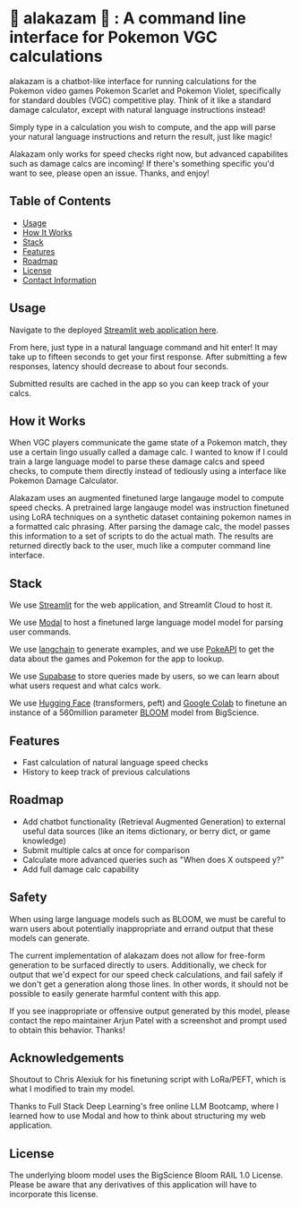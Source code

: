 # :dizzy: alakazam :spoon: : A command line interface for Pokemon VGC calculations

alakazam is a chatbot-like interface for running calculations for the Pokemon video games Pokemon Scarlet and Pokemon Violet, specifically for standard doubles (VGC) competitive play. Think of it like a standard damage calculator, except with natural language instructions instead!

Simply type in a calculation you wish to compute, and the app will parse your natural language instructions and return the result, just like magic!

Alakazam only works for speed checks right now, but advanced capabilites such as damage calcs are incoming! If there's something specific you'd want to see, please open an issue. Thanks, and enjoy!


## Table of Contents
- [Usage](#usage)
- [How It Works](#how-it-works)
- [Stack](#stack)
- [Features](#features)
- [Roadmap](#roadmap)
- [License](#license)
- [Contact Information](#contact-information)

## Usage

Navigate to the deployed [Streamlit web application here](https://alakazam.streamlit.app/).

From here, just type in a natural language command and hit enter! It may take up to fifteen seconds to get your first response. After submitting a few responses, latency should decrease to about four seconds.

Submitted results are cached in the app so you can keep track of your calcs.

## How it Works
When VGC players communicate the game state of a Pokemon match, they use a certain lingo usually called a damage calc. I wanted to know if I could train a large language model to parse these damage calcs and speed checks, to compute them directly instead of tediously using a interface like Pokemon Damage Calculator.


Alakazam uses an augmented finetuned large langauge model to compute speed checks. A pretrained large langauge model was instruction finetuned using LoRA techniques on a synthetic dataset containing pokemon names in a formatted calc phrasing. After parsing the damage calc, the model passes this information to a set of scripts to do the actual math. The results are returned directly back to the user, much like a computer command line interface.

## Stack

We use [Streamlit](https://streamlit.io) for the web application, and Streamlit Cloud to host it.

We use [Modal](https://modal.com) to host a finetuned large language model model for parsing user commands.

We use [langchain](https://api.python.langchain.com/en/latest/) to generate examples, and we use [PokeAPI](https://pokeapi.co) to get the data about the games and Pokemon for the app to lookup.

We use [Supabase](https://supabase.com) to store queries made by users, so we can learn about what users request and what calcs work.

We use [Hugging Face](https://huggingface.co) (transformers, peft) and [Google Colab](https://colab.research.google.com) to finetune an instance of a 560million parameter [BLOOM](https://huggingface.co/bigscience/bloom-560m#uses) model from BigScience.


## Features

- Fast calculation of natural language speed checks
- History to keep track of previous calculations

## Roadmap
- Add chatbot functionality (Retrieval Augmented Generation) to external useful data sources (like an items dictionary, or berry dict, or game knowledge)
- Submit multiple calcs at once for comparison
- Calculate more advanced queries such as "When does X outspeed y?"
- Add full damage calc capability

## Safety

When using large language models such as BLOOM, we must be careful to warn users about potentially inappropriate and errand output that these models can generate.

The current implementation of alakazam does not allow for free-form generation to be surfaced directly to users. Additionally, we check for output that we'd expect for our speed check calculations, and fail safely if we don't get a generation along those lines. In other words, it should not be possible to easily generate harmful content with this app.

If you see inappropriate or offensive output generated by this model, please contact the repo maintainer Arjun Patel with a screenshot and prompt used to obtain this behavior. Thanks!

## Acknowledgements

Shoutout to Chris Alexiuk for his finetuning script with LoRa/PEFT, which is what I modified to train my model.

Thanks to Full Stack Deep Learning's free online LLM Bootcamp, where I learned how to use Modal and how to think about structuring my web application.

## License

The underlying bloom model uses the BigScience Bloom RAIL 1.0 License. Please be aware that any derivatives of this application will have to incorporate this license.

